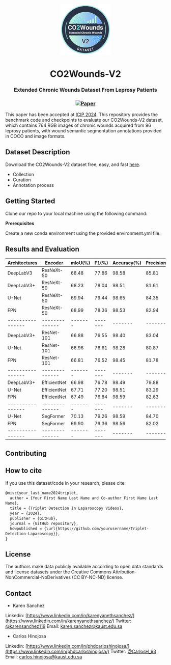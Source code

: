 <div align="center">
  <img src="https://github.com/simatec-uis/CO2Wounds-V2/blob/main/figures/logo.png" alt="Logo" width="160"/>
  <h1>CO2Wounds-V2</h1>
  <h2 style="font-size: 16px;">Extended Chronic Wounds Dataset From Leprosy Patients</h2>
  <h3>
    <a href="https://arxiv.org/pdf/2408.10827">
      <img src="https://img.shields.io/badge/Paper-pdf-blue" alt="Paper"/>
    </a>
  </h3>
</div>

This paper has been accepted at [ICIP 2024](https://2024.ieeeicip.org/). This repository provides the benchmark code and checkpoints to evaluate our CO2Wounds-V2 dataset, which contains 764 RGB images of chronic wounds acquired from 96 leprosy patients, with wound semantic segmentation annotations provided in COCO and image formats.

## Dataset Description

Download the CO2Wounds-V2 dataset free, easy, and fast [here](https://ieee-dataport.org/open-access/co2wounds-v2-extended-chronic-wounds-dataset-leprosy-patients-segmentation-and-detection/).

- Collection
- Curation
- Annotation process

## Getting Started

Clone our repo to your local machine using the following command:

**Prerequisites**

Create a new conda environment using the provided environment.yml file.


## Results and Evaluation

| Architectures  | Encoder      | mIoU(%) | F1(%) | Accuracy(%) | Precision(%)  | Recall(%) | Checkpoints |
|----------------|--------------|-------|-------|-------|-------|------|-------|
| DeepLabV3      | ResNeXt-50   | 68.48 | 77.86 | 98.58 | 85.81 | 78.20 | Link |
| DeepLabV3+     | ResNeXt-50   | 68.23 | 78.04 | 98.51 | 81.61 | 81.69 | Link |
| U-Net          | ResNeXt-50   | 69.94 | 79.44 | 98.65 | 84.35 | 80.31 | Link |
| FPN            | ResNeXt-50   | 68.99 | 78.36 | 98.53 | 82.94 | 81.17 | Link |
|----------------|--------------|-------|-------|-------|-------|------|-------|
| DeepLabV3+     | ResNet-101   | 66.88 | 76.55 | 98.40 | 83.04 | 79.02 | Link |
| U-Net          | ResNet-101   | 66.96 | 76.61 | 98.28 | 80.87 | 81.10 | Link |
| FPN            | ResNet-101   | 66.81 | 76.52 | 98.45 | 81.78 | 79.61 | Link |
|----------------|--------------|-------|-------|-------|-------|------|-------|
| DeepLabV3+     | EfficientNet | 66.98 | 76.78 | 98.49 | 79.88 | 81.86 | Link |
| U-Net          | EfficientNet | 67.71 | 77.20 | 98.51 | 83.29 | 77.80 | Link |
| FPN            | EfficientNet | 67.49 | 76.84 | 98.59 | 82.63 | 80.34 | Link |
|----------------|--------------|-------|-------|-------|-------|------|-------|
| U-Net          | SegFormer    | 70.13 | 79.26 | 98.59 | 84.70 | 81.99 | Link |
| FPN            | SegFormer    | 69.90 | 79.36 | 98.56 | 82.02 | 84.35 | Link |
|----------------|--------------|-------|-------|-------|-------|------|-------|

## Contributing



## How to cite

If you use this dataset/code in your research, please cite:

```bibtext
@misc{your_last_name2024triplet,
  author = {Your First Name Last Name and Co-author First Name Last Name},
  title = {Triplet Detection in Laparoscopy Videos},
  year = {2024},
  publisher = {GitHub},
  journal = {GitHub repository},
  howpublished = {\url{https://github.com/yourusername/Triplet-Detection-Laparoscopy}},
}
```

## License

The authors make data publicly available according to open data standards and license datasets under the Creative Commons Attribution-NonCommercial-NoDerivatives (CC BY-NC-ND) license.

## Contact

- Karen Sanchez

Linkedin: [https://www.linkedin.com/in/karenyanethsanchez/](https://www.linkedin.com/in/karenyanethsanchez/)
Twitter: [@karensanchez119](https://x.com/karensanchez119)
Email: karen.sanchez@kaust.edu.sa

- Carlos Hinojosa

Linkedin: [https://www.linkedin.com/in/phdcarloshinojosa/](https://www.linkedin.com/in/phdcarloshinojosa/)
Twitter: [@CarlosH_93](https://x.com/CarlosH_93)
Email: carlos.hinojosa@kaust.edu.sa


